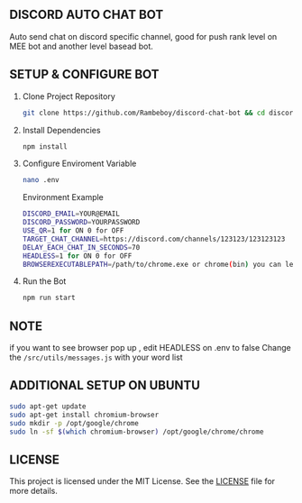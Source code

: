 ## DISCORD AUTO CHAT BOT

Auto send chat on discord specific channel, good for push rank level on MEE bot and another level basead bot.

## SETUP & CONFIGURE BOT

1. Clone Project Repository
   ```bash
   git clone https://github.com/Rambeboy/discord-chat-bot && cd discord-chat-bot
   ```
2. Install Dependencies
   ```bash
   npm install
   ```
3. Configure Enviroment Variable
   ```bash
   nano .env
   ```
   Environment Example
   ```bash
   DISCORD_EMAIL=YOUR@EMAIL
   DISCORD_PASSWORD=YOURPASSWORD
   USE_QR=1 for ON 0 for OFF
   TARGET_CHAT_CHANNEL=https://discord.com/channels/123123/123123123
   DELAY_EACH_CHAT_IN_SECONDS=70
   HEADLESS=1 for ON 0 for OFF
   BROWSEREXECUTABLEPATH=/path/to/chrome.exe or chrome(bin) you can leave it blank to set it to default path
   ```
5. Run the Bot
   ```bash
   npm run start
   ```

## NOTE

if you want to see browser pop up , edit HEADLESS on .env to false
Change the `/src/utils/messages.js` with your word list

## ADDITIONAL SETUP ON UBUNTU
```bash
sudo apt-get update
sudo apt-get install chromium-browser
sudo mkdir -p /opt/google/chrome
sudo ln -sf $(which chromium-browser) /opt/google/chrome/chrome
```

## LICENSE

This project is licensed under the MIT License. See the [LICENSE](LICENSE) file for more details.